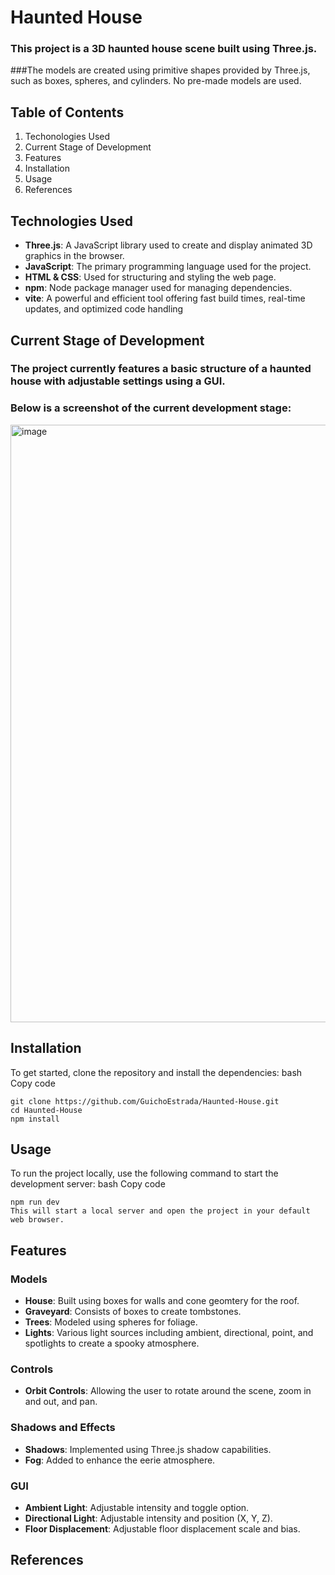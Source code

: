 # Haunted House

### This project is a 3D haunted house scene built using Three.js. 
###The models are created using primitive shapes provided by Three.js, such as boxes, spheres, and cylinders. No pre-made models are used.

## Table of Contents
1. Techonologies Used
2. Current Stage of Development
3. Features
4. Installation
5. Usage
6. References

## Technologies Used
- **Three.js**: A JavaScript library used to create and display animated 3D graphics in the browser.
- **JavaScript**: The primary programming language used for the project.
- **HTML & CSS**: Used for structuring and styling the web page.
- **npm**: Node package manager used for managing dependencies.
- **vite**: A powerful and efficient tool offering fast build times, real-time updates, and optimized code handling

## Current Stage of Development
### The project currently features a basic structure of a haunted house with adjustable settings using a GUI. 
### Below is a screenshot of the current development stage:
<img width="956" alt="image" src="https://github.com/GuichoEstrada/Haunted-House/assets/44462824/cbfde487-0744-499f-86c1-fed7382e2ea2">

## Installation
To get started, clone the repository and install the dependencies:
bash
Copy code
```
git clone https://github.com/GuichoEstrada/Haunted-House.git
cd Haunted-House
npm install
```

## Usage
To run the project locally, use the following command to start the development server:
bash
Copy code
```
npm run dev
This will start a local server and open the project in your default web browser.
```

## Features
### Models
- **House**: Built using boxes for walls and cone geomtery for the roof.
- **Graveyard**: Consists of boxes to create tombstones.
- **Trees**: Modeled using spheres for foliage.
- **Lights**: Various light sources including ambient, directional, point, and spotlights to create a spooky atmosphere.
### Controls
- **Orbit Controls**: Allowing the user to rotate around the scene, zoom in and out, and pan.
### Shadows and Effects
- **Shadows**: Implemented using Three.js shadow capabilities.
- **Fog**: Added to enhance the eerie atmosphere.
### GUI
- **Ambient Light**: Adjustable intensity and toggle option.
- **Directional Light**: Adjustable intensity and position (X, Y, Z).
- **Floor Displacement**: Adjustable floor displacement scale and bias.

## References

